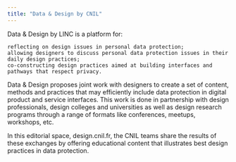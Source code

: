 ```yaml
---
title: "Data & Design by CNIL"
---
```


Data & Design by LINC is a platform for:

    reflecting on design issues in personal data protection;
    allowing designers to discuss personal data protection issues in their daily design practices;
    co-constructing design practices aimed at building interfaces and pathways that respect privacy.

Data & Design proposes joint work with designers to create a set of content, methods and practices that may efficiently include data protection in digital product and service interfaces. This work is done in partnership with design professionals, design colleges and universities as well as design research programs through a range of formats like conferences, meetups, workshops, etc.

In this editorial space, design.cnil.fr, the CNIL teams share the results of these exchanges by offering educational content that illustrates best design practices in data protection.

